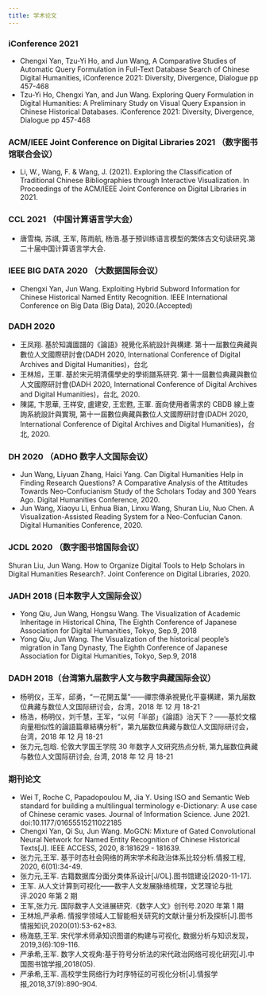 ```yaml
---
title: 学术论文
---
```


### iConference 2021

- Chengxi Yan, Tzu-Yi Ho, and Jun Wang, A Comparative Studies of Automatic Query Formulation in Full-Text Database Search of Chinese Digital Humanities, iConference 2021: Diversity, Divergence, Dialogue pp 457-468
- Tzu-Yi Ho, Chengxi Yan, and Jun Wang. Exploring Query Formulation in Digital Humanities: A Preliminary Study on Visual Query Expansion in Chinese Historical Databases. iConference 2021: Diversity, Divergence, Dialogue pp 457-468

### ACM/IEEE Joint Conference on Digital Libraries 2021 （数字图书馆联合会议）

- Li, W., Wang, F. & Wang, J. (2021). Exploring the Classification of Traditional Chinese Bibliographies through Interactive Visualization. In Proceedings of the ACM/IEEE Joint Conference on Digital Libraries in 2021.

### CCL 2021 （中国计算语言学大会）

- 唐雪梅, 苏祺, 王军, 陈雨航, 杨浩.基于预训练语言模型的繁体古文句读研究.第二十届中国计算语言学大会.

### IEEE BIG DATA 2020 （大数据国际会议）

- Chengxi Yan, Jun Wang. Exploiting Hybrid Subword Information for Chinese Historical Named Entity Recognition. IEEE International Conference on Big Data (Big Data), 2020.(Accepted)

### DADH 2020

- 王凤翔. 基於知識圖譜的《論語》視覺化系統設計與構建. 第十一屆數位典藏與數位人文國際研討會(DADH 2020, International Conference of Digital Archives and Digital Humanities)，台北
- 王林旭，王軍. 基於宋元明清儒學史的學術譜系研究. 第十一屆數位典藏與數位人文國際研討會(DADH 2020, International Conference of Digital Archives and Digital Humanities)，台北, 2020.
- 陳諾, 卞恩華, 王祥安, 盧建安, 王宏甦, 王軍. 面向使用者需求的 CBDB 線上查詢系統設計與實現, 第十一屆數位典藏與數位人文國際研討會(DADH 2020, International Conference of Digital Archives and Digital Humanities)，台北, 2020.

### DH 2020 （ADHO 数字人文国际会议）

- Jun Wang, Liyuan Zhang, Haici Yang. Can Digital Humanities Help in Finding Research Questions? A Comparative Analysis of the Attitudes Towards Neo-Confucianism Study of the Scholars Today and 300 Years Ago. Digital Humanities Conference, 2020.
- Jun Wang, Xiaoyu Li, Enhua Bian, Linxu Wang, Shuran Liu, Nuo Chen. A Visualization-Assisted Reading System for a Neo-Confucian Canon. Digital Humanities Conference, 2020.

### JCDL 2020 （数字图书馆国际会议）

Shuran Liu, Jun Wang. How to Organize Digital Tools to Help Scholars in Digital Humanities Research?. Joint Conference on Digital Libraries, 2020.

### JADH 2018 (日本数字人文国际会议）

- Yong Qiu, Jun Wang, Hongsu Wang. The Visualization of Academic Inheritage in Historical China, The Eighth Conference of Japanese Association for Digital Humanities, Tokyo, Sep.9, 2018
- Yong Qiu, Jun Wang. The Visualization of the historical people’s migration in Tang Dynasty, The Eighth Conference of Japanese Association for Digital Humanities, Tokyo, Sep.9, 2018

### DADH 2018（台湾第九届数字人文与数字典藏国际会议）

- 杨明仪，王军，邱勇，“一花開五葉”——禪宗傳承視覺化平臺構建，第九届数位典藏与数位人文国际研讨会，台湾，2018 年 12 月 18-21
- 杨浩，杨明仪，刘千慧，王军，“以何「半部」《論語》治天下？——基於文檔向量相似性的論語篇章結構分析”，第九届数位典藏与数位人文国际研讨会，台湾，2018 年 12 月 18-21
- 张力元,包晗. 伦敦大学国王学院 30 年数字人文研究热点分析, 第九届数位典藏与数位人文国际研讨会, 台湾, 2018 年 12 月 18-21

### 期刊论文

- Wei T, Roche C, Papadopoulou M, Jia Y. Using ISO and Semantic Web standard for building a multilingual terminology e-Dictionary: A use case of Chinese ceramic vases. Journal of Information Science. June 2021. doi:10.1177/01655515211022185
- Chengxi Yan, Qi Su, Jun Wang. MoGCN: Mixture of Gated Convolutional Neural Network for Named Entity Recognition of Chinese Historical Texts[J]. IEEE ACCESS, 2020, 8:181629 - 181639.
- 张力元,王军. 基于时态社会网络的两宋学术和政治体系比较分析.情报工程, 2020, 6(01):34-49.
- 张力元,王军. 古籍数据库分面分类体系设计[J/OL].图书馆建设[2020-11-17].
- 王军. 从人文计算到可视化——数字人文发展脉络梳理，文艺理论与批评.2020 年第 2 期
- 王军,张力元. 国际数字人文进展研究.《数字人文》创刊号.2020 年第 1 期
- 王林旭,严承希. 情报学领域人工智能相关研究的文献计量分析及探析[J].图书情报知识,2020(01):53-62+83.
- 杨海慈,王军. 宋代学术师承知识图谱的构建与可视化, 数据分析与知识发现，2019,3(6):109-116.
- 严承希,王军. 数字人文视角:基于符号分析法的宋代政治网络可视化研究[J].中国图书馆学报,2018(05).
- 严承希,王军. 高校学生网络行为时序特征的可视化分析[J].情报学报,2018,37(9):890-904.
